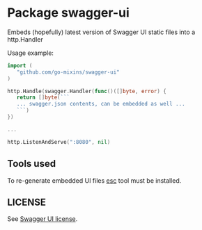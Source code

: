 # Package swagger-ui

Embeds (hopefully) latest version of Swagger UI static files
into a http.Handler

Usage example:

```go
import (
   "github.com/go-mixins/swagger-ui"
)

http.Handle(swagger.Handler(func()([]byte, error) {
   return []byte(```
   ... swagger.json contents, can be embedded as well ...
   ```)
})

...

http.ListenAndServe(":8080", nil)
```

## Tools used

To re-generate embedded UI files [esc](https://github.com/mjibson/esc) tool must be installed.

## LICENSE

See [Swagger UI license](https://github.com/swagger-api/swagger-ui/blob/master/LICENSE).
